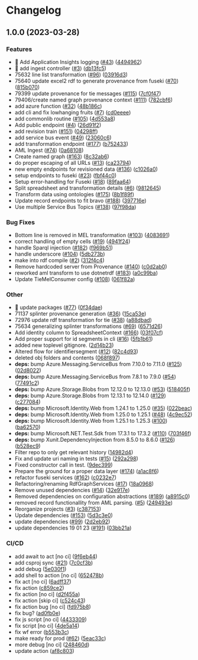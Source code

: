 # Changelog

## 1.0.0 (2023-03-28)


### Features

* 🎸 Add Application Insights logging ([#43](https://github.com/equinor/into-rdf/issues/43)) ([4494962](https://github.com/equinor/into-rdf/commit/44949624f23d7c92e5681c7ca3c4d2b35945b71a))
* 🎸 add ingest controller ([#3](https://github.com/equinor/into-rdf/issues/3)) ([db13fc5](https://github.com/equinor/into-rdf/commit/db13fc56bc9486f82ae001826fe54d27346ce011))
* 75632 line list transformation ([#96](https://github.com/equinor/into-rdf/issues/96)) ([03916d3](https://github.com/equinor/into-rdf/commit/03916d31fb15e3ec89281238d319b06f223cfd16))
* 75640 update excel2 rdf to generate provenance from fuseki ([#70](https://github.com/equinor/into-rdf/issues/70)) ([815b070](https://github.com/equinor/into-rdf/commit/815b070c491a5cf1e7dad5a8b7a6bb7c0252bb3c))
* 79399 update provenance for tie messages ([#115](https://github.com/equinor/into-rdf/issues/115)) ([7cf0f47](https://github.com/equinor/into-rdf/commit/7cf0f47b65ba2acc6aaa0f8626bd49fc88e090a9))
* 79406/create named graph provenance context ([#111](https://github.com/equinor/into-rdf/issues/111)) ([782cbf6](https://github.com/equinor/into-rdf/commit/782cbf6013ccb78c25d1376a5566a3fe74eacda6))
* add azure function ([#32](https://github.com/equinor/into-rdf/issues/32)) ([48b186c](https://github.com/equinor/into-rdf/commit/48b186c77ef02cf90e7b7db8aabbc988585e68b5))
* add cli and fix lowhanging fruits ([#7](https://github.com/equinor/into-rdf/issues/7)) ([cd0eeee](https://github.com/equinor/into-rdf/commit/cd0eeeee0a5ec43ae4e60e965dfbd58c49f8557a))
* add commonlib routine ([#105](https://github.com/equinor/into-rdf/issues/105)) ([4d553a8](https://github.com/equinor/into-rdf/commit/4d553a86ac50677eb9dd5850ebf60b645bbba016))
* Add public endpoint ([#4](https://github.com/equinor/into-rdf/issues/4)) ([26d91f2](https://github.com/equinor/into-rdf/commit/26d91f21ff27c71a9012e322d898777203b57db1))
* add revision train ([#151](https://github.com/equinor/into-rdf/issues/151)) ([04298ff](https://github.com/equinor/into-rdf/commit/04298ff1085e661e040cf09dd2361f5269c980c0))
* add service bus event ([#49](https://github.com/equinor/into-rdf/issues/49)) ([23060c6](https://github.com/equinor/into-rdf/commit/23060c6d272f0b59e09ddb29008c48d41d6e131f))
* add transformation endpoint ([#177](https://github.com/equinor/into-rdf/issues/177)) ([b752433](https://github.com/equinor/into-rdf/commit/b752433400ea6a0e08eaecea9da1f5bb183a6745))
* AML Ingest ([#74](https://github.com/equinor/into-rdf/issues/74)) ([0a68108](https://github.com/equinor/into-rdf/commit/0a68108ca2061cb57a50efdba868fbee5209e0ef))
* Create named graph ([#163](https://github.com/equinor/into-rdf/issues/163)) ([8c32ab6](https://github.com/equinor/into-rdf/commit/8c32ab6363b47215097f12aab158e6e6f19703e0))
* do proper escaping of all URLs ([#13](https://github.com/equinor/into-rdf/issues/13)) ([ca23794](https://github.com/equinor/into-rdf/commit/ca23794fd8b650044026c0cf992e93c29df5e127))
* new empty endpoints for revisioned data ([#136](https://github.com/equinor/into-rdf/issues/136)) ([c1026a0](https://github.com/equinor/into-rdf/commit/c1026a02a8f6a3dc511e8e567f0233b20ef7cf28))
* setup endpoints to fuseki ([#23](https://github.com/equinor/into-rdf/issues/23)) ([fbf44c0](https://github.com/equinor/into-rdf/commit/fbf44c0685fcce3f682a0f67afedb38fe998c16d))
* Setup error-handling for Fuseki ([#18](https://github.com/equinor/into-rdf/issues/18)) ([89faa64](https://github.com/equinor/into-rdf/commit/89faa649a843d3bfb590ce6d3849275ea8dee43a))
* Split spreadsheet and transformation details ([#6](https://github.com/equinor/into-rdf/issues/6)) ([9812645](https://github.com/equinor/into-rdf/commit/98126457c0ffaeefdeecf5f452ac35a42aa92caf))
* Transform data using ontologies ([#175](https://github.com/equinor/into-rdf/issues/175)) ([8b1f89f](https://github.com/equinor/into-rdf/commit/8b1f89f0b367e850ebd2ea2a43995f0753c8f6c7))
* Update record endpoints to fit bravo ([#188](https://github.com/equinor/into-rdf/issues/188)) ([397716e](https://github.com/equinor/into-rdf/commit/397716e8e21f3d02b7ee206e99f593c163c81857))
* Use multiple Service Bus Topics ([#138](https://github.com/equinor/into-rdf/issues/138)) ([97f98da](https://github.com/equinor/into-rdf/commit/97f98da357101c3396518efae10e57ccb16b6902))


### Bug Fixes

* Bottom line is removed in MEL transformation ([#103](https://github.com/equinor/into-rdf/issues/103)) ([4083691](https://github.com/equinor/into-rdf/commit/4083691272299740251a006e2f494dbde2c6faee))
* correct handling of empty cells ([#19](https://github.com/equinor/into-rdf/issues/19)) ([4941f24](https://github.com/equinor/into-rdf/commit/4941f24f66a2e66144cf1017defd059fa92da318))
* handle Sparql injection ([#182](https://github.com/equinor/into-rdf/issues/182)) ([f969b51](https://github.com/equinor/into-rdf/commit/f969b5185ef22de7d28828a0bae1cbd565b8ebd0))
* handle underscore ([#104](https://github.com/equinor/into-rdf/issues/104)) ([5db273b](https://github.com/equinor/into-rdf/commit/5db273b7f96196583f79a28880f6124d97030d51))
* make into rdf compile ([#2](https://github.com/equinor/into-rdf/issues/2)) ([312f4c4](https://github.com/equinor/into-rdf/commit/312f4c4b8d224a2e22db5de042186067337c4efc))
* Remove hardcoded server from Provenance ([#140](https://github.com/equinor/into-rdf/issues/140)) ([c0d2ab0](https://github.com/equinor/into-rdf/commit/c0d2ab0f2efb2965bb9e5156e811bc78a3ad22eb))
* reworked aml transform to use dotnetrdf ([#183](https://github.com/equinor/into-rdf/issues/183)) ([a0c99ba](https://github.com/equinor/into-rdf/commit/a0c99ba895768f58ea08b9dc8e2b87666b1dd67a))
* Update TieMelConsumer config ([#108](https://github.com/equinor/into-rdf/issues/108)) ([061f82a](https://github.com/equinor/into-rdf/commit/061f82a4c4b484de715553c2f3ef2317ca821fb4))


### Other

* 🤖 update packages ([#77](https://github.com/equinor/into-rdf/issues/77)) ([0f34dae](https://github.com/equinor/into-rdf/commit/0f34daec593046af585684266fc56bbf7e4d13b6))
* 71137 splinter provenance generation ([#36](https://github.com/equinor/into-rdf/issues/36)) ([15ca53e](https://github.com/equinor/into-rdf/commit/15ca53eada7e2021a052a0959f29ec68b2de79f4))
* 72976 update rdf transformation for tie ([#38](https://github.com/equinor/into-rdf/issues/38)) ([a88dbad](https://github.com/equinor/into-rdf/commit/a88dbadb548cf196470b05e25740cdd34a3475e1))
* 75634 generalizing splinter transformations ([#69](https://github.com/equinor/into-rdf/issues/69)) ([6571d26](https://github.com/equinor/into-rdf/commit/6571d26114e9eef108f52483aa645253ad739545))
* Add identity column to SpreadsheetContext ([#166](https://github.com/equinor/into-rdf/issues/166)) ([03f07cf](https://github.com/equinor/into-rdf/commit/03f07cf759e57394d9904848a68886c29deab83c))
* Add proper support for id segments in cli ([#16](https://github.com/equinor/into-rdf/issues/16)) ([5fb1b61](https://github.com/equinor/into-rdf/commit/5fb1b61ec360df9b9c8cee5b0b1eccc95452f400))
* added new toplevel gitignore. ([2d14b23](https://github.com/equinor/into-rdf/commit/2d14b2376f6c83e159b31d701a4a165f3bbe6271))
* Altered flow for identifiersegment ([#12](https://github.com/equinor/into-rdf/issues/12)) ([82c4d93](https://github.com/equinor/into-rdf/commit/82c4d93308d14315bd30edc6a1b94cbe78fb8144))
* deleted obj folders and contents ([068f897](https://github.com/equinor/into-rdf/commit/068f897b213e30aced27a0b4a4ce994eb3e86f72))
* **deps:** bump Azure.Messaging.ServiceBus from 7.10.0 to 7.11.0 ([#125](https://github.com/equinor/into-rdf/issues/125)) ([02d8022](https://github.com/equinor/into-rdf/commit/02d802250b2748823e7ed9554f884d245a7c8487))
* **deps:** bump Azure.Messaging.ServiceBus from 7.8.1 to 7.9.0 ([#54](https://github.com/equinor/into-rdf/issues/54)) ([77491c2](https://github.com/equinor/into-rdf/commit/77491c2cdc5670f527b8dca6bb4c858811f5838f))
* **deps:** bump Azure.Storage.Blobs from 12.12.0 to 12.13.0 ([#53](https://github.com/equinor/into-rdf/issues/53)) ([518405f](https://github.com/equinor/into-rdf/commit/518405f969438ec6c5122b986967cbde12abdf49))
* **deps:** bump Azure.Storage.Blobs from 12.13.1 to 12.14.0 ([#129](https://github.com/equinor/into-rdf/issues/129)) ([c277084](https://github.com/equinor/into-rdf/commit/c27708493965e6b1c64b48e17d8f708589667459))
* **deps:** bump Microsoft.Identity.Web from 1.24.1 to 1.25.0 ([#35](https://github.com/equinor/into-rdf/issues/35)) ([022beac](https://github.com/equinor/into-rdf/commit/022beac99b5f9e01eefe1b4085d814480f25cc49))
* **deps:** bump Microsoft.Identity.Web from 1.25.0 to 1.25.1 ([#48](https://github.com/equinor/into-rdf/issues/48)) ([4c9ec52](https://github.com/equinor/into-rdf/commit/4c9ec52afbf34f3658e1f6fdcb105c3670a381f8))
* **deps:** bump Microsoft.Identity.Web from 1.25.1 to 1.25.3 ([#100](https://github.com/equinor/into-rdf/issues/100)) ([ba62570](https://github.com/equinor/into-rdf/commit/ba62570628607ce54911c2d817fa11cf6b22c7fb))
* **deps:** bump Microsoft.NET.Test.Sdk from 17.3.1 to 17.3.2 ([#110](https://github.com/equinor/into-rdf/issues/110)) ([703f46f](https://github.com/equinor/into-rdf/commit/703f46f42e892d6eab766c7ad527920ff9671b58))
* **deps:** bump Xunit.DependencyInjection from 8.5.0 to 8.6.0 ([#126](https://github.com/equinor/into-rdf/issues/126)) ([b528ec9](https://github.com/equinor/into-rdf/commit/b528ec973146e8aa7e32bbd95eff792ab05462e4))
* Filter repo to only get relevant history ([14982d4](https://github.com/equinor/into-rdf/commit/14982d47e93fcb692fe9dacc438a56fc0748f315))
* Fix and update uri naming in tests ([#15](https://github.com/equinor/into-rdf/issues/15)) ([292a298](https://github.com/equinor/into-rdf/commit/292a2980c1d4eeb0c2e9270f2bef17b2faeafe04))
* Fixed constructor call in test. ([9dec399](https://github.com/equinor/into-rdf/commit/9dec399bba37203d72ca02148c7a190025991fa0))
* Prepare the ground for a proper data layer ([#174](https://github.com/equinor/into-rdf/issues/174)) ([a1ac8f6](https://github.com/equinor/into-rdf/commit/a1ac8f678f3c1ed8fbbe82d70efb84c1ae498ad2))
* refactor fuseki services ([#162](https://github.com/equinor/into-rdf/issues/162)) ([c0232e7](https://github.com/equinor/into-rdf/commit/c0232e7fc6a6643e2eaea2608ab7252681ed3577))
* Refactoring/renaming RdfGraphServices ([#17](https://github.com/equinor/into-rdf/issues/17)) ([18a0968](https://github.com/equinor/into-rdf/commit/18a096811c62c700c7b43093e6ef4bf85c1c4dcd))
* Remove unused dependencies ([#14](https://github.com/equinor/into-rdf/issues/14)) ([32e917e](https://github.com/equinor/into-rdf/commit/32e917e758a2176b9867054fe90ea47f2ef12a59))
* Removed dependencies on configuration abstractions ([#189](https://github.com/equinor/into-rdf/issues/189)) ([a8915c0](https://github.com/equinor/into-rdf/commit/a8915c056fcbb2eecd8063846f21d1dc338c9c20))
* removed record functionallity from AML parsing. ([#5](https://github.com/equinor/into-rdf/issues/5)) ([249493e](https://github.com/equinor/into-rdf/commit/249493e9744dac875e7cbc99fe653d0f3f31c326))
* Reorganize projects ([#3](https://github.com/equinor/into-rdf/issues/3)) ([c387153](https://github.com/equinor/into-rdf/commit/c3871531bf2442c1f233c3eaa9a58c2cde973e3f))
* Update dependencies ([#153](https://github.com/equinor/into-rdf/issues/153)) ([5d3c3e0](https://github.com/equinor/into-rdf/commit/5d3c3e031bdb869e2cf22c102681d21f03a9e4b9))
* update dependencies ([#99](https://github.com/equinor/into-rdf/issues/99)) ([2d2eb92](https://github.com/equinor/into-rdf/commit/2d2eb9237700f41b5b52f29e2b8d598dcb19df97))
* update dependencies 19 01 23 ([#191](https://github.com/equinor/into-rdf/issues/191)) ([03bb21a](https://github.com/equinor/into-rdf/commit/03bb21a2d41d6d165d93da09655a39ec0c86dd43))


### CI/CD

* add await to act [no ci] ([9f6eb44](https://github.com/equinor/into-rdf/commit/9f6eb4488d99700597e1521e64f5e8b1f8850882))
* add csproj sync ([#21](https://github.com/equinor/into-rdf/issues/21)) ([7c0cf3b](https://github.com/equinor/into-rdf/commit/7c0cf3b9d12a901499475081eaa3c698128ec061))
* add debug ([5e030f1](https://github.com/equinor/into-rdf/commit/5e030f1bf6b7a5b7ecc0ca6b95d00fe36e402800))
* add shell to action [no ci] ([652478b](https://github.com/equinor/into-rdf/commit/652478b1b13a2f600ec2496ee5a141ed349b0408))
* fix act [no ci] ([6adff37](https://github.com/equinor/into-rdf/commit/6adff37407cf6fa640304b51b205c9fcffb63b77))
* fix action ([c859ce2](https://github.com/equinor/into-rdf/commit/c859ce296baff53d6820d78de812b180ec290c80))
* fix action [no ci] ([d2f455a](https://github.com/equinor/into-rdf/commit/d2f455ab97879884589b197304af2a4c4ec790f0))
* fix action [skip ci] ([c524c43](https://github.com/equinor/into-rdf/commit/c524c43504ed55f5e2a0c6f829241a5ded169bd5))
* fix action bug [no ci] ([fd975b8](https://github.com/equinor/into-rdf/commit/fd975b868b299ca2592a3d460c1a7f112b8d3d7c))
* fix bug? ([ad0fb0e](https://github.com/equinor/into-rdf/commit/ad0fb0e3af69428c32fc3c6480faed0711932158))
* fix js script [no ci] ([4433309](https://github.com/equinor/into-rdf/commit/4433309d8ad58fdfb40f1337e302309c27b04a0f))
* fix script [no ci] ([4de5a14](https://github.com/equinor/into-rdf/commit/4de5a14513476fe59f8566a6cf93d2c25e7b6662))
* fix wf error ([b553b3c](https://github.com/equinor/into-rdf/commit/b553b3cc64ec89f43ecdf93ba99b423a5437532b))
* make ready for prod ([#62](https://github.com/equinor/into-rdf/issues/62)) ([5eac33c](https://github.com/equinor/into-rdf/commit/5eac33c60963d24138a55ecb86e3245b43a18b3f))
* more debug [no ci] ([248460d](https://github.com/equinor/into-rdf/commit/248460d28b54b9769b3a49e17c2e3a1b62766610))
* update action ([af8c803](https://github.com/equinor/into-rdf/commit/af8c803cb2dbce24a07d07ae9de109061ebdbaf8))
